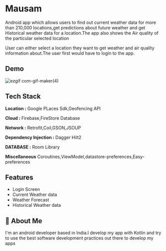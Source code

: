 
# Mausam

 Android app which allows users to find out current weather data for more than
 210,000 locations,get predictions about future weather and get Historical weather 
 data for a location.The app also shows the Air quality of the particular selected location
 
 User can either select a location they want to get weather and air quality information
about.The user first would have to login to the app.


## Demo


![ezgif com-gif-maker(4)](https://user-images.githubusercontent.com/77728555/213926437-b8e32ef5-0f5e-4a0a-8fcc-b8548951b912.gif)



## Tech Stack

**Location :** Google PLaces Sdk,Geofencing API

**Cloud :** Firebase,FireStore Database

**Network :** Retrofit,Coil,GSON,JSOUP

**Dependency Injection :** Dagger Hilt2

**DATABASE :**  Room Library


**Miscellaneous** Coroutines,ViewModel,datastore-preferences,Easy-preferences



## Features

- Login Screen
- Current Weather data
- Weather Forecast
- Historical Weather data



## 🚀 About Me
I'm an android developer based in India.I develop my app with Kotlin and try to use the best software development practices out there to develop my apps




